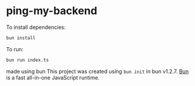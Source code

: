 # ping-my-backend

To install dependencies:

```bash
bun install
```

To run:

```bash
bun run index.ts
```

made using bun
This project was created using `bun init` in bun v1.2.7. [Bun](https://bun.sh) is a fast all-in-one JavaScript runtime.
